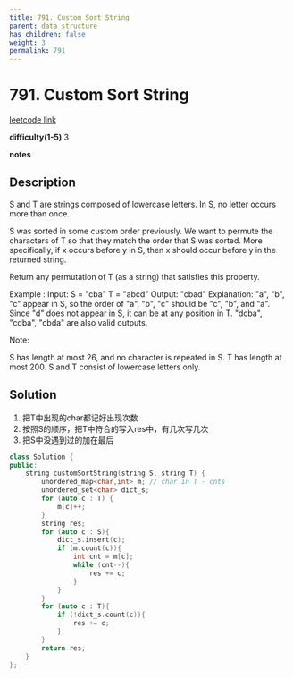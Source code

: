 ```yaml
---
title: 791. Custom Sort String
parent: data_structure
has_children: false
weight: 3
permalink: 791
---
```

# 791. Custom Sort String
[leetcode link](https://leetcode.com/problems/custom-sort-string/)

**difficulty(1-5)** 
3

**notes**   


## Description
S and T are strings composed of lowercase letters. In S, no letter occurs more than once.

S was sorted in some custom order previously. We want to permute the characters of T so that they match the order that S was sorted. More specifically, if x occurs before y in S, then x should occur before y in the returned string.

Return any permutation of T (as a string) that satisfies this property.

Example :
Input: 
S = "cba"
T = "abcd"
Output: "cbad"
Explanation: 
"a", "b", "c" appear in S, so the order of "a", "b", "c" should be "c", "b", and "a". 
Since "d" does not appear in S, it can be at any position in T. "dcba", "cdba", "cbda" are also valid outputs.
 

Note:

S has length at most 26, and no character is repeated in S.
T has length at most 200.
S and T consist of lowercase letters only.

## Solution
1. 把T中出现的char都记好出现次数
2. 按照S的顺序，把T中符合的写入res中，有几次写几次
3. 把S中没遇到过的加在最后


```c++
class Solution {
public:
    string customSortString(string S, string T) {
        unordered_map<char,int> m; // char in T - cnts
        unordered_set<char> dict_s;
        for (auto c : T) {
            m[c]++;
        }
        string res;
        for (auto c : S){
            dict_s.insert(c);
            if (m.count(c)){
                int cnt = m[c];
                while (cnt--){
                    res += c;
                }
            }
        }
        for (auto c : T){
            if (!dict_s.count(c)){
                res += c;
            }
        }
        return res;
    }
};
```




